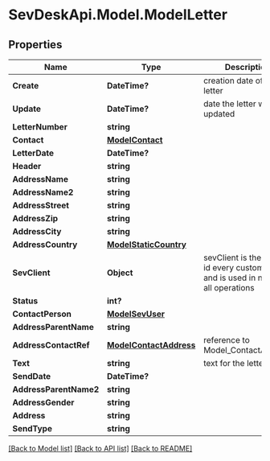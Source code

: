 # SevDeskApi.Model.ModelLetter
## Properties

Name | Type | Description | Notes
------------ | ------------- | ------------- | -------------
**Create** | **DateTime?** | creation date of the letter | [optional] 
**Update** | **DateTime?** | date the letter was last updated | [optional] 
**LetterNumber** | **string** |  | [optional] 
**Contact** | [**ModelContact**](ModelContact.md) |  | [optional] 
**LetterDate** | **DateTime?** |  | [optional] 
**Header** | **string** |  | [optional] 
**AddressName** | **string** |  | [optional] 
**AddressName2** | **string** |  | [optional] 
**AddressStreet** | **string** |  | [optional] 
**AddressZip** | **string** |  | [optional] 
**AddressCity** | **string** |  | [optional] 
**AddressCountry** | [**ModelStaticCountry**](ModelStaticCountry.md) |  | [optional] 
**SevClient** | **Object** | sevClient is the unique id every customer has and is used in nearly all operations | [optional] 
**Status** | **int?** |  | [optional] 
**ContactPerson** | [**ModelSevUser**](ModelSevUser.md) |  | [optional] 
**AddressParentName** | **string** |  | [optional] 
**AddressContactRef** | [**ModelContactAddress**](ModelContactAddress.md) | reference to Model_ContactAddress | [optional] 
**Text** | **string** | text for the letter | [optional] 
**SendDate** | **DateTime?** |  | [optional] 
**AddressParentName2** | **string** |  | [optional] 
**AddressGender** | **string** |  | [optional] 
**Address** | **string** |  | [optional] 
**SendType** | **string** |  | [optional] 

[[Back to Model list]](../README.md#documentation-for-models) [[Back to API list]](../README.md#documentation-for-api-endpoints) [[Back to README]](../README.md)

